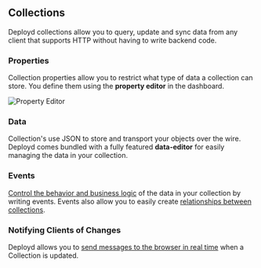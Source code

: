 ## Collections

Deployd collections allow you to query, update and sync data from any client that supports HTTP without having to write backend code.

### Properties

Collection properties allow you to restrict what type of data a collection can store. You define them using the **property editor** in the dashboard. 

![Property Editor](/images/property-editor.png)

### Data

Collection's use JSON to store and transport your objects over the wire. Deployd comes bundled with a fully featured **data-editor** for easily managing the data in your collection.

### Events

[Control the behavior and business logic](/docs/collections/adding-logic.md) of the data in your collection by writing events. Events also allow you to easily create [relationships between collections](/docs/collections/relationships-between-collections.md).

### Notifying Clients of Changes

Deployd allows you to [send messages to the browser in real time](/docs/collections/notifying-clients.md) when a Collection is updated.